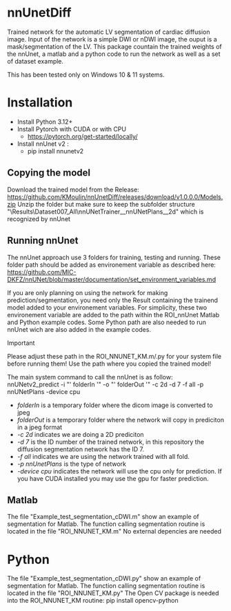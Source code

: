 # nnUnetDiff

Trained network for the automatic LV segmentation of cardiac diffusion image. Input of the network is a simple DWI or nDWI image, the ouput is a mask/segmentation of the LV.
This package countain the trained weights of the nnUnet, a matlab and a python code to run the network as well as a set of dataset example.  

This has been tested only on Windows 10 & 11 systems. 

# Installation 
- Install Python 3.12+
- Install Pytorch with CUDA or with CPU
  - https://pytorch.org/get-started/locally/
- Install nnUnet v2 :
  - pip install nnunetv2

## Copying the model
Download the trained model from the Release: https://github.com/KMoulin/nnUnetDiff/releases/download/v1.0.0.0/Models.zip
Unzip the folder but make sure to keep the subfolder structure "\Results\Dataset007_All\nnUNetTrainer__nnUNetPlans__2d" which is recognized by nnUnet

## Running nnUnet

The nnUnet approach use 3 folders for training, testing and running. These folder path should be added as environement variable as described here:
https://github.com/MIC-DKFZ/nnUNet/blob/master/documentation/set_environment_variables.md

If you are only planning on using the network for making prediction/segmentation, you need only the Result containing the trainend model added to your environement variables.
For simplicity, these two environement variable are added to the path within the ROI_nnUnet Matlab and Python example codes. 
Some Python path are also needed to run nnUnet wich are also added in the example codes.

>[!IMPORTANT]
>Please adjust these path in the ROI_NNUNET_KM.m/.py for your system file before running them!
>Use the path where you copied the trained model!

The main system command to call the nnUnet is as follow:
nnUNetv2_predict -i "' folderIn '" -o "' folderOut '" -c 2d -d 7 -f all -p nnUNetPlans -device cpu

- _folderIn_ is a temporary folder where the dicom image is converted to jpeg
- _folderOut_ is a temporary folder where the network will copy in prediciton in a jpeg format
- _-c 2d_ indicates we are doing a 2D prediciton
- _-d 7_ is the ID number of the trained network, in this repository the diffusion segmentation network has the ID 7. 
- _-f all_ indicates we are using the network trained with all fold. 
- _-p nnUnetPlans_ is the type of network
- _-device cpu_ indicates the network will use the cpu only for prediction. If you have CUDA installed you may use the gpu for faster prediction. 

## Matlab 

The file "Example_test_segmentation_cDWI.m" show an example of segmentation for Matlab. The function calling segmentation routine is located in the file "ROI_NNUNET_KM.m" 
No external depencies are needed

# Python

The file "Example_test_segmentation_cDWI.py" show an example of segmentation for Matlab. The function calling segmentation routine is located in the file "ROI_NNUNET_KM.py"
The Open CV package is needed into the ROI_NNUNET_KM routine: pip install opencv-python
